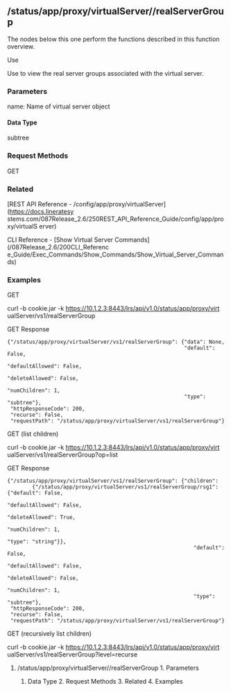 ## /status/app/proxy/virtualServer/<name>/realServerGroup

The nodes below this one perform the functions described in this function
overview.

Use

Use to view the real server groups associated with the virtual server.

### Parameters

name: Name of virtual server object

#### Data Type

subtree

### Request Methods

GET

### Related

[REST API Reference - /config/app/proxy/virtualServer](https://docs.lineratesy
stems.com/087Release_2.6/250REST_API_Reference_Guide/config/app/proxy/virtualS
erver)

CLI Reference - [Show Virtual Server Commands](/087Release_2.6/200CLI_Referenc
e_Guide/Exec_Commands/Show_Commands/Show_Virtual_Server_Commands)

### Examples

GET

curl -b cookie.jar -k https://10.1.2.3:8443/lrs/api/v1.0/status/app/proxy/virt
ualServer/vs1/realServerGroup

GET Response

    
    
    {"/status/app/proxy/virtualServer/vs1/realServerGroup": {"data": None,
                                                             "default": False,
                                                             "defaultAllowed": False,
                                                             "deleteAllowed": False,
                                                             "numChildren": 1,
                                                             "type": "subtree"},
     "httpResponseCode": 200,
     "recurse": False,
     "requestPath": "/status/app/proxy/virtualServer/vs1/realServerGroup"}
    

GET (list children)

curl -b cookie.jar -k https://10.1.2.3:8443/lrs/api/v1.0/status/app/proxy/virt
ualServer/vs1/realServerGroup?op=list

GET Response

    
    
    {"/status/app/proxy/virtualServer/vs1/realServerGroup": {"children": 
            {"/status/app/proxy/virtualServer/vs1/realServerGroup/rsg1": {"default": False,
                                                                              "defaultAllowed": False,
                                                                              "deleteAllowed": True,
                                                                              "numChildren": 1,
                                                                              "type": "string"}},
                                                                "default": False,
                                                                "defaultAllowed": False,
                                                                "deleteAllowed": False,
                                                                "numChildren": 1,
                                                                "type": "subtree"},
     "httpResponseCode": 200,
     "recurse": False,
     "requestPath": "/status/app/proxy/virtualServer/vs1/realServerGroup"}
    

GET (recursively list children)

curl -b cookie.jar -k https://10.1.2.3:8443/lrs/api/v1.0/status/app/proxy/virt
ualServer/vs1/realServerGroup?level=recurse

  1. /status/app/proxy/virtualServer/<name>/realServerGroup
    1. Parameters
      1. Data Type
    2. Request Methods
    3. Related
    4. Examples

